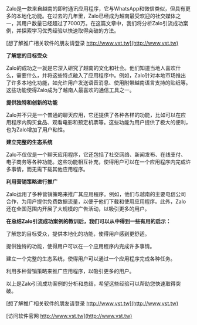Zalo是一款来自越南的即时通讯应用程序，它与WhatsApp和微信类似，但具有更多的本地化功能。在过去的几年里，Zalo已经成为越南最受欢迎的社交媒体之一，其用户数量已经超过了7000万。在这篇文章中，我们将分析Zalo引流成功案例，并探索学习优秀经验以快速取得突破的方法。

[想了解推广相关软件的朋友请登录 http://www.vst.tw](http://www.vst.tw)

**了解您的目标受众**

Zalo的成功之一就是它深入研究了越南的文化和社会。他们知道当地人喜欢什么，需要什么，并将这些特点融入了应用程序中。例如，Zalo针对本地市场推出了许多本地化功能，如允许用户发送语音消息、使用附带越南语言支持的贴纸等。这些功能使得Zalo成为了越南人最喜欢的通信工具之一。

**提供独特和创新的功能**

Zalo并不只是一个普通的聊天应用，它还提供了各种各样的功能，比如可以在应用程序内购买食品、观看电影和预定机票等。这些功能为用户提供了极大的便利，也为Zalo增加了用户粘性。

**建立完整的生态系统**

Zalo不仅仅是一个聊天应用程序，它还包括了社交网络、新闻发布、在线支付、电子商务等各种功能。这些功能相互补充，使得用户可以在一个应用程序内完成许多事情，而无需下载其他应用程序。

**利用营销策略进行推广**

Zalo运用了多种营销策略来推广其应用程序。例如，他们与越南的主要电信公司合作，为用户提供免费数据流量，以便于他们下载和使用应用程序。此外，Zalo还在全国范围内开展了大规模的广告活动，以吸引更多的用户。

**在总结Zalo引流成功案例的教训后，我们可以从中得到一些有用的启示：**

了解您的目标受众，提供本地化的功能，使得用户感到更舒适。

提供独特的功能，使得用户可以在一个应用程序内完成许多事情。

建立一个完整的生态系统，使得用户可以通过一个应用程序完成各种任务。

利用多种营销策略来推广应用程序，以吸引更多的用户。

以上是Zalo引流成功案例的分析和总结，希望这些经验可以帮助您快速取得突破。

[想了解推广相关软件的朋友请登录 http://www.vst.tw](http://www.vst.tw)


[访问软件官网 http://www.vst.tw](http://www.vst.tw)
